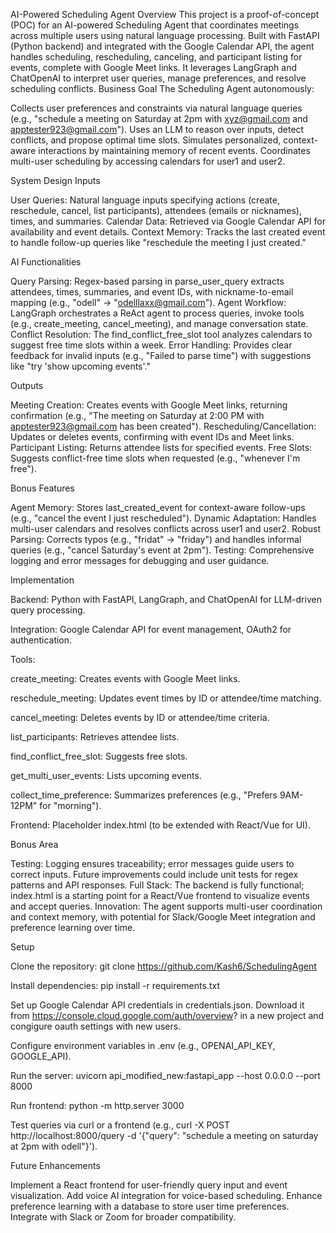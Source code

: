 AI-Powered Scheduling Agent
Overview
This project is a proof-of-concept (POC) for an AI-powered Scheduling Agent that coordinates meetings across multiple users using natural language processing. Built with FastAPI (Python backend) and integrated with the Google Calendar API, the agent handles scheduling, rescheduling, canceling, and participant listing for events, complete with Google Meet links. It leverages LangGraph and ChatOpenAI to interpret user queries, manage preferences, and resolve scheduling conflicts.
Business Goal
The Scheduling Agent autonomously:

Collects user preferences and constraints via natural language queries (e.g., "schedule a meeting on Saturday at 2pm with xyz@gmail.com and apptester923@gmail.com").
Uses an LLM to reason over inputs, detect conflicts, and propose optimal time slots.
Simulates personalized, context-aware interactions by maintaining memory of recent events.
Coordinates multi-user scheduling by accessing calendars for user1 and user2.

System Design
Inputs

User Queries: Natural language inputs specifying actions (create, reschedule, cancel, list participants), attendees (emails or nicknames), times, and summaries.
Calendar Data: Retrieved via Google Calendar API for availability and event details.
Context Memory: Tracks the last created event to handle follow-up queries like "reschedule the meeting I just created."

AI Functionalities

Query Parsing: Regex-based parsing in parse_user_query extracts attendees, times, summaries, and event IDs, with nickname-to-email mapping (e.g., "odell" → "odelllaxx@gmail.com").
Agent Workflow: LangGraph orchestrates a ReAct agent to process queries, invoke tools (e.g., create_meeting, cancel_meeting), and manage conversation state.
Conflict Resolution: The find_conflict_free_slot tool analyzes calendars to suggest free time slots within a week.
Error Handling: Provides clear feedback for invalid inputs (e.g., "Failed to parse time") with suggestions like "try 'show upcoming events'."

Outputs

Meeting Creation: Creates events with Google Meet links, returning confirmation (e.g., "The meeting on Saturday at 2:00 PM with apptester923@gmail.com has been created").
Rescheduling/Cancellation: Updates or deletes events, confirming with event IDs and Meet links.
Participant Listing: Returns attendee lists for specified events.
Free Slots: Suggests conflict-free time slots when requested (e.g., "whenever I'm free").

Bonus Features

Agent Memory: Stores last_created_event for context-aware follow-ups (e.g., "cancel the event I just rescheduled").
Dynamic Adaptation: Handles multi-user calendars and resolves conflicts across user1 and user2.
Robust Parsing: Corrects typos (e.g., "fridat" → "friday") and handles informal queries (e.g., "cancel Saturday's event at 2pm").
Testing: Comprehensive logging and error messages for debugging and user guidance.

Implementation

Backend: Python with FastAPI, LangGraph, and ChatOpenAI for LLM-driven query processing.

Integration: Google Calendar API for event management, OAuth2 for authentication.

Tools:

create_meeting: Creates events with Google Meet links.

reschedule_meeting: Updates event times by ID or attendee/time matching.

cancel_meeting: Deletes events by ID or attendee/time criteria.

list_participants: Retrieves attendee lists.

find_conflict_free_slot: Suggests free slots.

get_multi_user_events: Lists upcoming events.

collect_time_preference: Summarizes preferences (e.g., "Prefers 9AM-12PM" for "morning").

Frontend: Placeholder index.html (to be extended with React/Vue for UI).


Bonus Area

Testing: Logging ensures traceability; error messages guide users to correct inputs. Future improvements could include unit tests for regex patterns and API responses.
Full Stack: The backend is fully functional; index.html is a starting point for a React/Vue frontend to visualize events and accept queries.
Innovation: The agent supports multi-user coordination and context memory, with potential for Slack/Google Meet integration and preference learning over time.

Setup

Clone the repository: git clone https://github.com/Kash6/SchedulingAgent

Install dependencies: pip install -r requirements.txt

Set up Google Calendar API credentials in credentials.json. Download it from https://console.cloud.google.com/auth/overview? in a new project and congigure oauth settings with new users.

Configure environment variables in .env (e.g., OPENAI_API_KEY, GOOGLE_API).

Run the server: uvicorn api_modified_new:fastapi_app --host 0.0.0.0 --port 8000

Run frontend:  python -m http.server 3000

Test queries via curl or a frontend (e.g., curl -X POST http://localhost:8000/query -d '{"query": "schedule a meeting on saturday at 2pm with odell"}').

Future Enhancements

Implement a React frontend for user-friendly query input and event visualization.
Add voice AI integration for voice-based scheduling.
Enhance preference learning with a database to store user time preferences.
Integrate with Slack or Zoom for broader compatibility.
